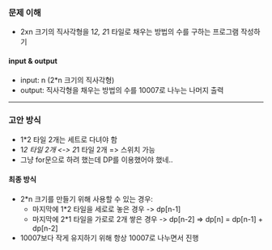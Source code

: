 ### 문제 이해
- 2xn 크기의 직사각형을 1*2, 2*1 타일로 채우는 방법의 수를 구하는 프로그램 작성하기
#### input & output
- input: n (2*n 크기의 직사각형)
- output: 직사각형을 채우는 방법의 수를 10007로 나누는 나머지 출력
---
### 고안 방식
- 1*2 타일 2개는 세트로 다녀야 함
- 1*2 타일 2개 <-> 2*1 타일 2개  =>  스위치 가능
- 그냥 for문으로 하려 했는데 DP를 이용했어야 했네..
#### 최종 방식
- 2*n 크기를 만들기 위해 사용할 수 있는 경우:
  - 마지막에 1*2 타일을 세로로 놓은 경우 -> dp[n-1]
  - 마지막에 2*1 타일을 가로로 2개 쌓은 경우 -> dp[n-2]
  => dp[n] = dp[n-1] + dp[n-2]
- 10007보다 작게 유지하기 위해 항상 10007로 나누면서 진행